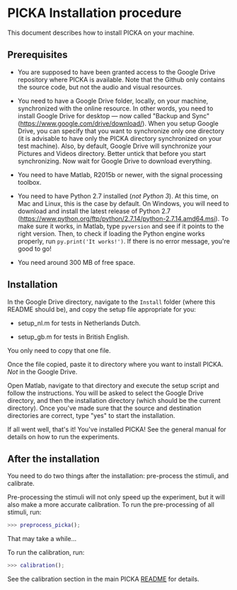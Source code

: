 # PICKA Installation procedure

This document describes how to install PICKA on your machine.

## Prerequisites

* You are supposed to have been granted access to the Google Drive repository where PICKA is available. Note that the Github only contains the source code, but not the audio and visual resources.

* You need to have a Google Drive folder, locally, on your machine, synchronized with the online resource. In other words, you need to install Google Drive for desktop — now called "Backup and Sync" (https://www.google.com/drive/download/). When you setup Google Drive, you can specify that you want to synchronize only one directory (it is advisable to have only the PICKA directory synchronized on your test machine). Also, by default, Google Drive will synchronize your Pictures and Videos directory. Better untick that before you start synchronizing. Now wait for Google Drive to download everything.

* You need to have Matlab, R2015b or newer, with the signal processing toolbox.

* You need to have Python 2.7 installed (_not Python 3_). At this time, on Mac and Linux, this is the case by default. On Windows, you will need to download and install the latest release of Python 2.7 (https://www.python.org/ftp/python/2.7.14/python-2.7.14.amd64.msi). To make sure it works, in Matlab, type `pyversion` and see if it points to the right version. Then, to check if loading the Python engine works properly, run `py.print('It works!')`. If there is no error message, you're good to go!

* You need around 300 MB of free space.

## Installation

In the Google Drive directory, navigate to the `Install` folder (where this README should be), and copy the setup file appropriate for you:

* setup_nl.m for tests in Netherlands Dutch.

* setup_gb.m for tests in British English.

You only need to copy that one file.

Once the file copied, paste it to directory where you want to install PICKA. *Not* in the Google Drive.

Open Matlab, navigate to that directory and execute the setup script and follow the instructions. You will be asked to select the Google Drive directory, and then the installation directory (which should be the current directory). Once you've made sure that the source and destination directories are correct, type "yes" to start the installation.

If all went well, that's it! You've installed PICKA! See the general manual for details on how to run the experiments.

## After the installation

You need to do two things after the installation: pre-process the stimuli, and calibrate.

Pre-processing the stimuli will not only speed up the experiment, but it will also make a more accurate calibration. To run the pre-processing of all stimuli, run:

```matlab
>>> preprocess_picka();
```

That may take a while...

To run the calibration, run:
```matlab
>>> calibration();
```

See the calibration section in the main PICKA [README](../README.md) for details.




